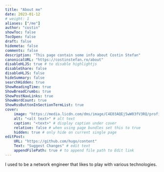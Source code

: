 ```yaml
---
title: "About me"
date: 2023-01-12
# weight: 1
aliases: ["/me"]
author: "costin"
showToc: false
TocOpen: false
draft: false
hidemeta: false
comments: false
description: "This page contain some info about Costin Stefan"
canonicalURL: "https://costinstefan.ro/about"
disableHLJS: true # to disable highlightjs
disableShare: false
disableHLJS: false
hideSummary: false
searchHidden: true
ShowReadingTime: true
ShowBreadCrumbs: true
ShowPostNavLinks: true
ShowWordCount: true
ShowRssButtonInSectionTermList: true
cover:
    image: "https://media.licdn.com/dms/image/C4E03AQEj5wW03fV3RQ/profile-displayphoto-shrink_800_800/0/1595945030878?e=1678924800&v=beta&t=74Z3eJPXjTnLas61Y2VD4ew9tP9B7xlCizjGXXMRoLs" # image path/url
    alt: "<alt text>" # alt text
    caption: "<text>" # display caption under cover
    relative: false # when using page bundles set this to true
    hidden: true # only hide on current single page
editPost:
    URL: "https://github.com/hugo/content"
    Text: "Suggest Changes" # edit text
    appendFilePath: true # to append file path to Edit link
---
```

I used to be a network engineer that likes to play with various technologies.
